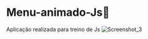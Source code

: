 # Menu-animado-Js💟
Aplicação realizada para treino de Js 
![Screenshot_3](https://user-images.githubusercontent.com/82065654/211913647-d03e8c2d-5ab8-4bb4-823b-334e614e7290.png)
